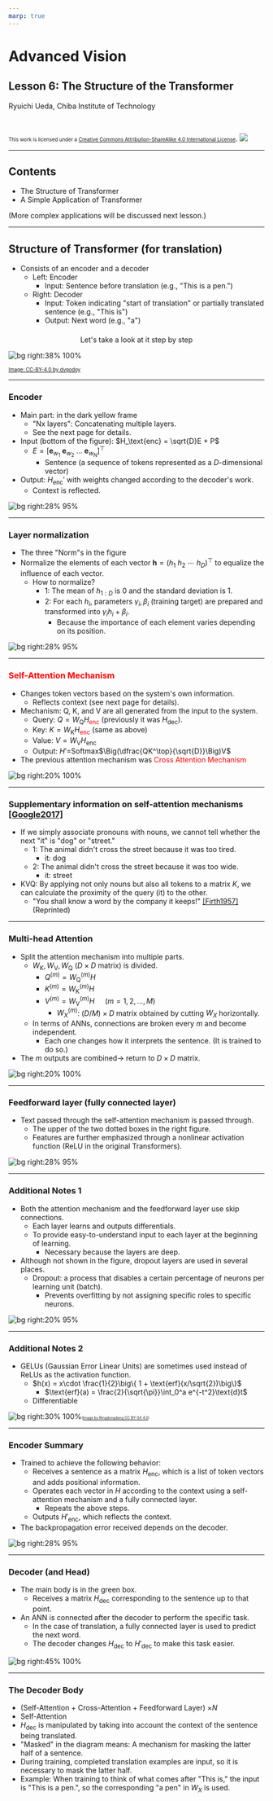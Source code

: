 ```yaml
---
marp: true
---
```


<!-- footer: "Advanced Vision Lesson 6" -->

# Advanced Vision

## Lesson 6: The Structure of the Transformer

Ryuichi Ueda, Chiba Institute of Technology

<br />

<span style="font-size:70%">This work is licensed under a </span>[<span style="font-size:70%">Creative Commons Attribution-ShareAlike 4.0 International License</span>](https://creativecommons.org/licenses/by-sa/4.0/).
![](https://i.creativecommons.org/l/by-sa/4.0/88x31.png)

---

<!-- paginate: true -->

## Contents

- The Structure of Transformer
- A Simple Application of Transformer

(More complex applications will be discussed next lesson.)

---

## Structure of Transformer (for translation)

- Consists of an encoder and a decoder
    - Left: Encoder
        - Input: Sentence before translation (e.g., "This is a pen.")
    - Right: Decoder
        - Input: Token indicating "start of translation" or partially translated sentence (e.g., "This is")
        - Output: Next word (e.g., "a")

<center style="padding-top:0.5em">Let's take a look at it step by step</center>

![bg right:38% 100%](https://upload.wikimedia.org/wikipedia/commons/3/34/Transformer%2C_full_architecture.png)

[<span style="font-size:70%">Image: CC-BY-4.0 by dvgodoy</span>](https://commons.wikimedia.org/wiki/File:Transformer,_full_architecture.png)

---

### Encoder

- Main part: in the dark yellow frame
    - "Nx layers": Concatenating multiple layers.
    - See the next page for details.
- Input (bottom of the figure): $H_\text{enc} = \sqrt{D}E + P$
    - $E=[\boldsymbol{e}_{w_1}\ \boldsymbol{e}_{w_2}\ \dots\ \boldsymbol{e}_{w_N}]^\top$
        - Sentence (a sequence of tokens represented as a $D$-dimensional vector)
- Output: $H_\text{enc}'$ with weights changed according to the decoder's work.
    - Context is reflected.

![bg right:28% 95%](./figs/transformer_encoder.png)

---

### Layer normalization

- The three "Norm"s in the figure
- Normalize the elements of each vector $\boldsymbol{h}=(h_1 \ h_2 \ \cdots \ h_D)^\top$ to equalize the influence of each vector.
    - How to normalize?
        - 1: The mean of $h_{1:D}$ is $0$ and the standard deviation is $1$.
        - 2: For each $h_i$, parameters $\gamma_i, \beta_i$ (training target) are prepared and transformed into $\gamma_ih_i + \beta_i$.
            - Because the importance of each element varies depending on its position.

![bg right:28% 95%](./figs/transformer_encoder.png)

---

### <span style="color:red">Self-Attention Mechanism</span>

- Changes token vectors based on the system's own information.
    - Reflects context (see next page for details).
- Mechanism: Q, K, and V are all generated from the input to the system.
    - Query: $Q= W_\text{Q}H$<span style="color:red">$_\text{enc}$</span> (previously it was $H_\text{dec}$).
    - Key: $K= W_\text{K}H$<span style="color:red">$_\text{enc}$</span> (same as above)
    - Value: $V= W_\text{V}H_\text{enc}$
    - Output: $H'=$Softmax$\Big(\dfrac{QK^\top}{\sqrt{D}}\Big)V$
- The previous attention mechanism was <span style="color:red">Cross Attention Mechanism</span>

![bg right:20% 100%](./figs/transformer_kvq.png)

---

### Supplementary information on self-attention mechanisms [[Google2017]](https://research.google/blog/transformer-a-novel-neural-network-architecture-for-language-understanding/)

- If we simply associate pronouns with nouns, we cannot tell whether the next "it" is "dog" or "street."
    - 1: The animal didn't cross the street because it was too tired.
        - it: dog
    - 2: The animal didn't cross the street because it was too wide.
        - it: street
- KVQ: By applying not only nouns but also all tokens to a matrix $K$, we can calculate the proximity of the query (it) to the other.
    - "You shall know a word by the company it keeps!" [[Firth1957]](https://cs.brown.edu/courses/csci2952d/readings/lecture1-firth.pdf) (Reprinted)

---

### Multi-head Attention

- Split the attention mechanism into multiple parts.
    - $W_\text{K}, W_\text{V}, W_\text{Q}$ ($D \times D$ matrix) is divided.
        - $Q^{(m)}= W_\text{Q}^{(m)}H$
        - $K^{(m)}= W_\text{K}^{(m)}H$
        - $V^{(m)}= W_\text{V}^{(m)}H\quad$ ($m=1, 2, \dots, M$)
            - $W_X^{(m)}$: $(D/M) \times D$ matrix obtained by cutting $W_X$ horizontally.
    - In terms of ANNs, connections are broken every $m$ and become independent.
        - Each one changes how it interprets the sentence. (It is trained to do so.)
- The $m$ outputs are combined$\rightarrow$ return to $D \times D$ matrix.

![bg right:20% 100%](./figs/transformer_kvq.png)

---

### Feedforward layer (fully connected layer)

- Text passed through the self-attention mechanism is passed through.
    - The upper of the two dotted boxes in the right figure.
    - Features are further emphasized through a nonlinear activation function (ReLU in the original Transformers).

![bg right:28% 95%](./figs/transformer_encoder.png)

---

### Additional Notes 1

- Both the attention mechanism and the feedforward layer use skip connections.
    - Each layer learns and outputs differentials.
    - To provide easy-to-understand input to each layer at the beginning of learning.
        - Necessary because the layers are deep.
- Although not shown in the figure, dropout layers are used in several places.
    - Dropout: a process that disables a certain percentage of neurons per learning unit (batch).
        - Prevents overfitting by not assigning specific roles to specific neurons.

![bg right:20% 95%](./figs/transformer_encoder_body.png)

---

### Additional Notes 2

- GELUs (Gaussian Error Linear Units) are sometimes used instead of ReLUs as the activation function.
    - $h(x) = x\cdot \frac{1}{2}\big\{ 1 + \text{erf}(x/\sqrt{2})\big\}$
        - $\text{erf}(a) = \frac{2}{\sqrt{\pi}}\int_0^a e^{-t^2}\text{d}t$
    - Differentiable

![bg right:30% 100%](https://upload.wikimedia.org/wikipedia/commons/4/42/ReLU_and_GELU.svg)<span style="font-size:50%">([Image by Ringdongdang CC BY-SA 4.0](https://commons.wikimedia.org/wiki/File:ReLU_and_GELU.svg))

---
### Encoder Summary

- Trained to achieve the following behavior:
    - Receives a sentence as a matrix $H_\text{enc}$, which is a list of token vectors and adds positional information.
    - Operates each vector in $H$ according to the context using a self-attention mechanism and a fully connected layer.
        - Repeats the above steps.
    - Outputs $H'_\text{enc}$, which reflects the context.
- The backpropagation error received depends on the decoder.

![bg right:28% 95%](./figs/transformer_encoder.png)

---
### Decoder (and Head)

- The main body is in the green box.
    - Receives a matrix $H_\text{dec}$ corresponding to the sentence up to that point.
- An ANN is connected after the decoder to perform the specific task.
    - In the case of translation, a fully connected layer is used to predict the next word.
    - The decoder changes $H_\text{dec}$ to $H'_\text{dec}$ to make this task easier.

![bg right:45% 100%](./figs/transformer_decoder.png)

---

### The Decoder Body

- (Self-Attention + Cross-Attention + Feedforward Layer) $\times N$
- Self-Attention
- $H_\text{dec}$ is manipulated by taking into account the context of the sentence being translated.
- "Masked" in the diagram means: A mechanism for masking the latter half of a sentence.
- During training, completed translation examples are input, so it is necessary to mask the latter half.
- Example: When training to think of what comes after "This is," the input is "This is a pen.", so the corresponding "a pen" in $W_X$ is used.
